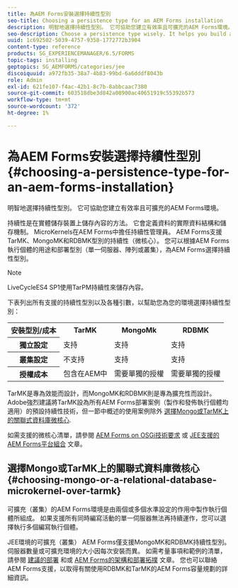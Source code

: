 ```yaml
---
title: 為AEM Forms安裝選擇持續性型別
seo-title: Choosing a persistence type for an AEM Forms installation
description: 明智地選擇持續性型別。 它可協助您建立有效率且可擴充的AEM Forms環境。
seo-description: Choose a persistence type wisely. It helps you build an efficient and scale able AEM Forms environment.
uuid: 1c692502-5039-4757-9358-1772772b3904
content-type: reference
products: SG_EXPERIENCEMANAGER/6.5/FORMS
topic-tags: installing
geptopics: SG_AEMFORMS/categories/jee
discoiquuid: a972fb35-38a7-4b83-99bd-6a6dddf8043b
role: Admin
exl-id: 621fe107-f4ac-42b1-8c7b-8abbcaac7380
source-git-commit: 603518dbe3d842a08900ac40651919c55392b573
workflow-type: tm+mt
source-wordcount: '372'
ht-degree: 1%

---
```


# 為AEM Forms安裝選擇持續性型別 {#choosing-a-persistence-type-for-an-aem-forms-installation}

明智地選擇持續性型別。 它可協助您建立有效率且可擴充的AEM Forms環境。

持續性是在實體儲存裝置上儲存內容的方法。 它會定義資料的實際資料結構和儲存機制。 MicroKernels在AEM Forms中擔任持續性管理員。 AEM Forms支援TarMK、MongoMK和RDBMK型別的持續性（微核心）。 您可以根據AEM Forms執行個體的用途和部署型別（單一伺服器、陣列或叢集），為AEM Forms選擇持續性型別。

>[!NOTE]
>
>LiveCycleES4 SP1使用TarPM持續性來儲存內容。

下表列出所有支援的持續性型別以及各種引數，以幫助您為您的環境選擇持續性型別：

<table>
 <tbody>
  <tr>
   <th><strong>安裝型別/成本</strong></th>
   <th><strong>TarMK</strong></th>
   <th><strong>MongoMk</strong></th>
   <th><strong>RDBMK</strong></th>
  </tr>
  <tr>
   <th><strong>獨立設定</strong></th>
   <td>支持<br /> </td>
   <td>支持</td>
   <td>支持</td>
  </tr>
  <tr>
   <th><strong>叢集設定</strong></th>
   <td>不支持</td>
   <td>支持</td>
   <td>支持</td>
  </tr>
  <tr>
   <th><strong>授權成本</strong></th>
   <td>包含在AEM中 </td>
   <td>需要單獨的授權</td>
   <td>需要單獨的授權</td>
  </tr>
 </tbody>
</table>

TarMK是專為效能而設計，而MongoMK和RDBMK則是專為擴充性而設計。 Adobe強烈建議將TarMK設為所有AEM Forms部署案例（製作和發佈執行個體均適用）的預設持續性技術，但一節中概述的使用案例除外 [選擇Mongo或TarMK上的關聯式資料庫微核心](#p-choosing-mongo-or-a-relational-database-microkernel-over-tarmk-p).

如需支援的微核心清單，請參閱 [AEM Forms on OSGi技術要求](/help/sites-deploying/technical-requirements.md) 或 [JEE支援的AEM Forms平台組合](/help/forms/using/aem-forms-jee-supported-platforms.md) 文章。

## 選擇Mongo或TarMK上的關聯式資料庫微核心 {#choosing-mongo-or-a-relational-database-microkernel-over-tarmk}

可擴充（叢集）的AEM Forms環境是由兩個或多個水準設定的作用中製作執行個體所組成。 如果支援所有同時編寫活動的單一伺服器無法再持續運作，您可以選擇執行多個編寫執行個體。

JEE環境的可擴充（叢集） AEM Forms僅支援MongoMK和RDBMK持續性型別。 伺服器數量或可擴充環境的大小因每次安裝而異。 如需考量事項和範例的清單，請參閱 [建議的部署](/help/sites-deploying/recommended-deploys.md) 和或 [AEM Forms的架構和部署拓撲](/help/forms/using/aem-forms-architecture-deployment.md) 文章。 您也可以聯絡AEM Forms支援，以取得有關使用RDBMK和TarMK的AEM Forms容量規劃的詳細資訊。
